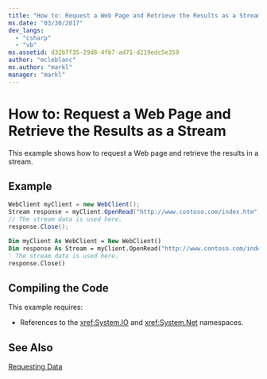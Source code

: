 ```yaml
---
title: "How to: Request a Web Page and Retrieve the Results as a Stream"
ms.date: "03/30/2017"
dev_langs: 
  - "csharp"
  - "vb"
ms.assetid: d32b7f35-29d8-4fb7-ad71-d219edc5e359
author: "mcleblanc"
ms.author: "markl"
manager: "markl"
---
```

# How to: Request a Web Page and Retrieve the Results as a Stream
This example shows how to request a Web page and retrieve the results in a stream.  
  
## Example  
  
```csharp  
WebClient myClient = new WebClient();  
Stream response = myClient.OpenRead("http://www.contoso.com/index.htm");  
// The stream data is used here.  
response.Close();  
```  
  
```vb  
Dim myClient As WebClient = New WebClient()  
Dim response As Stream = myClient.OpenRead("http://www.contoso.com/index.htm")  
' The stream data is used here.  
response.Close()  
```  
  
## Compiling the Code  
 This example requires:  
  
-   References to the <xref:System.IO> and <xref:System.Net> namespaces.  
  
## See Also  
 [Requesting Data](../../../docs/framework/network-programming/requesting-data.md)
